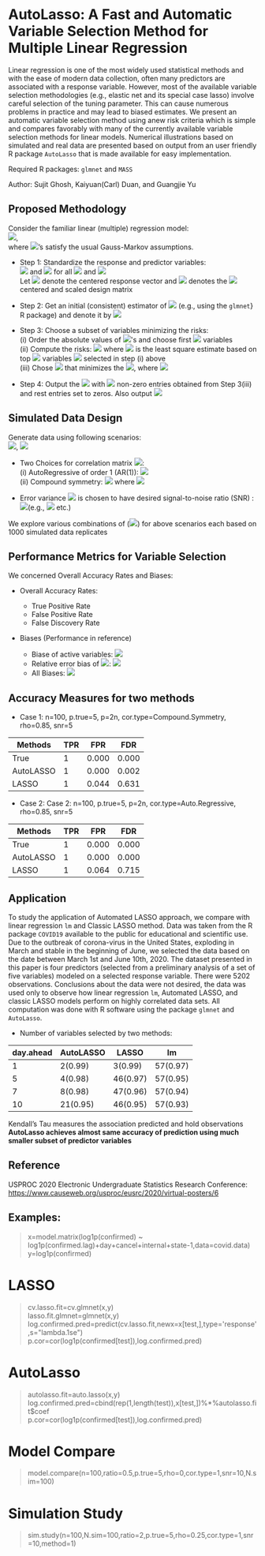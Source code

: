 # AutoLasso: A Fast and Automatic Variable Selection Method for Multiple Linear Regression

Linear regression is one of the most widely used statistical methods and with the ease of modern data collection, often many predictors are associated with a response variable. However, most of the available variable selection methodologies (e.g., elastic net and its special case lasso) involve careful selection of the tuning parameter. This can cause numerous problems in practice and may lead to biased estimates. We present an automatic variable selection method using anew risk criteria which is simple and compares favorably with many of the currently available variable selection methods for linear models. Numerical illustrations based on simulated and real data are presented based on output from an user friendly R package `AutoLasso` that is made available for easy implementation.

Required R packages: `glmnet` and `MASS`

Author: Sujit Ghosh, Kaiyuan(Carl) Duan, and Guangjie Yu

## Proposed Methodology

Consider the familiar linear (multiple) regression model:  
<img src="https://render.githubusercontent.com/render/math?math=\LARGE{y_i = \beta_0 + \sum_{j=1}^p x_{ij}\beta_j + \sigma\epsilon_i}">,   
where <img src="https://render.githubusercontent.com/render/math?math=\epsilon_i">’s satisfy the usual Gauss-Markov assumptions. 


- Step 1: Standardize the response and predictor variables:  
<img src="https://render.githubusercontent.com/render/math?math=\sum_{i=1}^n x_{ij}=0"> and <img src="https://render.githubusercontent.com/render/math?math=\sum_{i=1}^n x_{ij}^2=n"> for all <img src="https://render.githubusercontent.com/render/math?math=j=1,\ldots,p"> and <img src="https://render.githubusercontent.com/render/math?math=\sum_{i=1}^n y_i=0\\">   
Let <img src="https://render.githubusercontent.com/render/math?math=Y=(y_1, y_2,\ldots,y_n)^t"> denote the centered response vector and <img src="https://render.githubusercontent.com/render/math?math=X=((x_{ij}))"> denotes the <img src="https://render.githubusercontent.com/render/math?math=n\times p"> centered and scaled design matrix   

- Step 2: Get an initial (consistent) estimator of <img src="https://render.githubusercontent.com/render/math?math=\beta"> (e.g., using the `glmnet`} R package)
and denote it by <img src="https://render.githubusercontent.com/render/math?math=\hat{\beta}^{(0)}">        

- Step 3: Choose a subset of variables minimizing the risks:  
(i) Order the absolute values of <img src="https://render.githubusercontent.com/render/math?math=\hat{\beta}^{(0)}">'s and choose first <img src="https://render.githubusercontent.com/render/math?math=k"> variables   
(ii) Compute the risks: <img src="https://render.githubusercontent.com/render/math?math=R_k = k||Y-X_k\hat{\beta}_k||^2/(n-k)"> where <img src="https://render.githubusercontent.com/render/math?math=\hat{\beta}_k"> is the least square estimate based on top <img src="https://render.githubusercontent.com/render/math?math=k"> variables <img src="https://render.githubusercontent.com/render/math?math=X_k"> selected in step (i) above   
(iii) Chose <img src="https://render.githubusercontent.com/render/math?math=k\in \{1,2,\ldots,r\}"> that minimizes the 
<img src="https://render.githubusercontent.com/render/math?math=R_k">, where <img src="https://render.githubusercontent.com/render/math?math=r<rank(X)">  

- Step 4: Output the <img src="https://render.githubusercontent.com/render/math?math=\hat{\beta}"> with <img src="https://render.githubusercontent.com/render/math?math=\hat{k}"> non-zero entries obtained from Step 3(iii) and rest entries set to zeros. Also output <img src="https://render.githubusercontent.com/render/math?math=\hat{\sigma}^2=||Y-X_{\hat{k}}\hat{\beta}_{\hat{k}}||^2/(n-\hat{k})">  

## Simulated Data Design

Generate data using following scenarios:  
<img src="https://render.githubusercontent.com/render/math?math=\LARGE{y_i =\beta_0 + \sum_{j=1}^p x_{ij}\beta_j + \sigma\epsilon_i}">, <img src="https://render.githubusercontent.com/render/math?math=\LARGE{\epsilon_i\stackrel{i.i.d}{\sim} N(0, 1)}">  

- Two Choices for correlation matrix <img src="https://render.githubusercontent.com/render/math?math=\Sigma_0">:  
 (i)  AutoRegressive of order 1 (AR(1)): <img src="https://render.githubusercontent.com/render/math?math=\Sigma_0=((\rho^{|i-j|}))">  
 (ii) Compound symmetry: <img src="https://render.githubusercontent.com/render/math?math=\Sigma_0=(1-\rho)I_p+\rho 1_p 1_p^t"> where <img src="https://render.githubusercontent.com/render/math?math=\rho\in [0, 1)">     

- Error variance <img src="https://render.githubusercontent.com/render/math?math=\sigma^2"> is chosen to have desired signal-to-noise ratio (SNR) :  
<img src="https://render.githubusercontent.com/render/math?math=\sigma^2 =||X\beta||_2^2/(n(snr)^2)">(e.g., <img src="https://render.githubusercontent.com/render/math?math=snr=2, 5, 10"> etc.)   

We explore various combinations of (<img src="https://render.githubusercontent.com/render/math?math=n,p,\rho, snr">) for above scenarios each based on 1000 simulated data replicates

## Performance Metrics for Variable Selection

We concerned Overall Accuracy Rates and Biases:

- Overall Accuracy Rates:  
  - True Positive Rate
  - False Positive Rate
  - False Discovery Rate

- Biases (Performance in reference)
  - Biase of active variables: <img src="https://render.githubusercontent.com/render/math?math=\{\hat{\beta_j}-\beta_j^{true}: \beta_j^{true} \neq 0, j=1,...,p\}">     
  - Relative error bias of <img src="https://render.githubusercontent.com/render/math?math=\sigma^2">: <img src="https://render.githubusercontent.com/render/math?math=\frac{\hat{\sigma}^2}{\sigma_{true}^2}-1">
  - All Biases: <img src="https://render.githubusercontent.com/render/math?math=\{\hat{\beta_j}-\beta_j^{true}: j=1,...,p\}">
 
## Accuracy Measures for two methods
- Case 1: n=100, p.true=5, p=2n, cor.type=Compound.Symmetry, rho=0.85, snr=5

| Methods | TPR  |   FPR  | FDR  |
|---------|------| -------|------|
|True     |  1   | 0.000  | 0.000|
|AutoLASSO|  1   | 0.000  | 0.002|
|    LASSO|  1   | 0.044  | 0.631|

- Case 2: Case 2: n=100, p.true=5, p=2n, cor.type=Auto.Regressive, rho=0.85, snr=5

| Methods | TPR  |   FPR  | FDR  |
|---------|------| -------|------|
|True     |  1   | 0.000  | 0.000|
|AutoLASSO|  1   | 0.000  | 0.000|
|    LASSO|  1   | 0.064  | 0.715|


## Application

To study the application of Automated LASSO approach, we compare with linear regression `lm` and Classic LASSO method. Data was taken from the R package `COVID19` available to the public for educational and scientific use. Due to the outbreak of corona-virus in the United States, exploding in March and stable in the beginning of June, we selected the data based on the date between March 1st and June 10th, 2020. The dataset presented in this paper is four predictors (selected from a preliminary analysis of a set of five variables) modeled on a selected response variable. There were 5202 observations. Conclusions about the data were not desired, the data was used only to observe how linear regression `lm`, Automated LASSO, and classic LASSO models perform on highly correlated data sets. All computation was done with R software using the package `glmnet` and `AutoLasso`.

- Number of variables selected by two methods:

| day.ahead | AutoLASSO|   LASSO  | lm      |  
|---------  |--------- | -------  |------   |
|1          |  2(0.99) | 3(0.99)  | 57(0.97)|
|5          |  4(0.98) | 46(0.97) | 57(0.95)|
|    7      |  8(0.98) | 47(0.96) | 57(0.94)|
|    10     |  21(0.95)| 46(0.95) | 57(0.93)|   

Kendall’s Tau measures the association predicted and hold observations      
**AutoLasso achieves almost same accuracy of prediction using much smaller subset of predictor variables**

## Reference

USPROC 2020 Electronic Undergraduate Statistics Research Conference: https://www.causeweb.org/usproc/eusrc/2020/virtual-posters/6


## Examples:
  > x=model.matrix(log1p(confirmed) ~ log1p(confirmed.lag)+day+cancel+internal+state-1,data=covid.data)  
  > y=log1p(confirmed)
# LASSO
  > cv.lasso.fit=cv.glmnet(x,y)  
  > lasso.fit.glmnet=glmnet(x,y)  
  > log.confirmed.pred=predict(cv.lasso.fit,newx=x[test,],type='response',s="lambda.1se")  
  > p.cor=cor(log1p(confirmed[test]),log.confirmed.pred)
# AutoLasso
  > autolasso.fit=auto.lasso(x,y)  
  > log.confirmed.pred=cbind(rep(1,length(test)),x[test,])%*%autolasso.fit$coef  
  > p.cor=cor(log1p(confirmed[test]),log.confirmed.pred)
# Model Compare
  > model.compare(n=100,ratio=0.5,p.true=5,rho=0,cor.type=1,snr=10,N.sim=100)
# Simulation Study  
  > sim.study(n=100,N.sim=100,ratio=2,p.true=5,rho=0.25,cor.type=1,snr=10,method=1)
